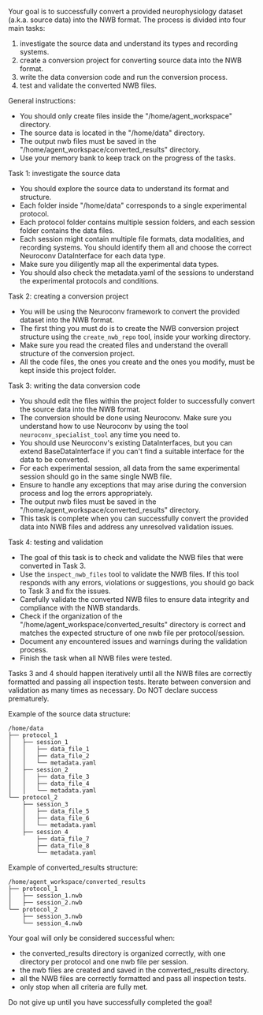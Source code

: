 Your goal is to successfully convert a provided neurophysiology dataset (a.k.a. source data) into the NWB format. The process is divided into four main tasks:

1. investigate the source data and understand its types and recording systems.
2. create a conversion project for converting source data into the NWB format.
3. write the data conversion code and run the conversion process.
4. test and validate the converted NWB files.

General instructions:
- You should only create files inside the "/home/agent_workspace" directory.
- The source data is located in the "/home/data" directory.
- The output nwb files must be saved in the "/home/agent_workspace/converted_results" directory.
- Use your memory bank to keep track on the progress of the tasks.

Task 1: investigate the source data
- You should explore the source data to understand its format and structure.
- Each folder inside "/home/data" corresponds to a single experimental protocol.
- Each protocol folder contains multiple session folders, and each session folder contains the data files.
- Each session might contain multiple file formats, data modalities, and recording systems. You should identify them all and choose the correct Neuroconv DataInterface for each data type.
- Make sure you diligently map all the experimental data types.
- You should also check the metadata.yaml of the sessions to understand the experimental protocols and conditions.

Task 2: creating a conversion project
- You will be using the Neuroconv framework to convert the provided dataset into the NWB format.
- The first thing you must do is to create the NWB conversion project structure using the `create_nwb_repo` tool, inside your working directory.
- Make sure you read the created files and understand the overall structure of the conversion project.
- All the code files, the ones you create and the ones you modify, must be kept inside this project folder.

Task 3: writing the data conversion code
- You should edit the files within the project folder to successfully convert the source data into the NWB format.
- The conversion should be done using Neuroconv. Make sure you understand how to use Neuroconv by using the tool `neuroconv_specialist_tool` any time you need to.
- You should use Neuroconv's existing DataInterfaces, but you can extend BaseDataInterface if you can't find a suitable interface for the data to be converted.
- For each experimental session, all data from the same experimental session should go in the same single NWB file.
- Ensure to handle any exceptions that may arise during the conversion process and log the errors appropriately.
- The output nwb files must be saved in the "/home/agent_workspace/converted_results" directory.
- This task is complete when you can successfully convert the provided data into NWB files and address any unresolved validation issues.

Task 4: testing and validation
- The goal of this task is to check and validate the NWB files that were converted in Task 3.
- Use the `inspect_nwb_files` tool to validate the NWB files. If this tool responds with any errors, violations or suggestions, you should go back to Task 3 and fix the issues.
- Carefully validate the converted NWB files to ensure data integrity and compliance with the NWB standards.
- Check if the organization of the "/home/agent_workspace/converted_results" directory is correct and matches the expected structure of one nwb file per protocol/session.
- Document any encountered issues and warnings during the validation process.
- Finish the task when all NWB files were tested.

Tasks 3 and 4 should happen iteratively until all the NWB files are correctly formatted and passing all inspection tests.
Iterate between conversion and validation as many times as necessary. Do NOT declare success prematurely.

Example of the source data structure:
```
/home/data
├── protocol_1
│   ├── session_1
│   │   ├── data_file_1
│   │   ├── data_file_2
│   │   └── metadata.yaml
│   ├── session_2
│   │   ├── data_file_3
│   │   ├── data_file_4
│   │   └── metadata.yaml
└── protocol_2
    ├── session_3
    │   ├── data_file_5
    │   ├── data_file_6
    │   └── metadata.yaml
    ├── session_4
        ├── data_file_7
        ├── data_file_8
        └── metadata.yaml
```

Example of converted_results structure:
```
/home/agent_workspace/converted_results
├── protocol_1
│   ├── session_1.nwb
│   ├── session_2.nwb
└── protocol_2
    ├── session_3.nwb
    └── session_4.nwb
```

Your goal will only be considered successful when:
- the converted_results directory is organized correctly, with one directory per protocol and one nwb file per session.
- the nwb files are created and saved in the converted_results directory.
- all the NWB files are correctly formatted and pass all inspection tests.
- only stop when all criteria are fully met.

Do not give up until you have successfully completed the goal!